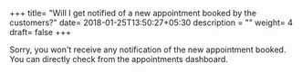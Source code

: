 +++
title= "Will I get notified of a new appointment booked by the customers?"
date= 2018-01-25T13:50:27+05:30
description = ""
weight= 4 
draft= false
+++


Sorry, you won't receive any notification of the new appointment booked. You can directly check from the appointments dashboard.



